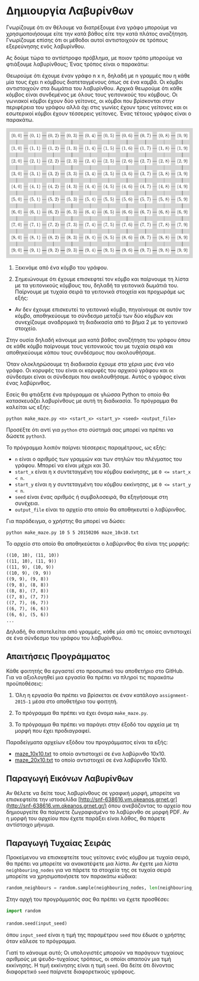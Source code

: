 # Δημιουργία Λαβυρίνθων

Γνωρίζουμε ότι αν θέλουμε να διατρέξουμε ένα γράφο μπορούμε να χρησιμοποιήσουμε είτε την κατά βάθος είτε την κατά πλάτος αναζήτηση. Γνωρίζουμε επίσης ότι οι μέθοδοι αυτοί αντιστοιχούν σε τρόπους εξερεύνησης ενός λαβυρίνθου.

Ας δούμε τώρα το αντίστροφο πρόβλημα, με ποιον τρόπο μπορούμε να φτιάξουμε λαβυρίνθους; Ένας τρόπος είναι ο παρακάτω:

Θεωρούμε ότι έχουμε έναν γράφο n x n, δηλαδή με n γραμμές που η κάθε μία τους έχει n κόμβους διατεταγμένους όπως σε ένα καμβά. Οι κόμβοι αντιστοιχούν στα δωμάτια του λαβυρίνθου. Αρχικά θεωρούμε ότι κάθε κόμβος είναι συνδεμένος με όλους τους γειτονικούς του κόμβους. Οι γωνιακοί κόμβοι έχουν δύο γείτονες, οι κόμβοι που βρίσκονται στην περιφέρεια του γράφου αλλά όχι στις γωνίες έχουν τρεις γείτονες και οι εσωτερικοί κόμβοι έχουν τέσσερεις γείτονες. Ένας τέτοιος γράφος είναι ο παρακάτω.

<img src="grid_graph.png" alt="Πλέγμα n x n" height=350>

1. Ξεκινάμε από ένα κόμβο του γράφου.

2. Σημειώνουμε ότι έχουμε επισκεφτεί τον κόμβο και παίρνουμε τη λίστα με τα γειτονικούς κόμβους του, δηλαδή τα γειτονικά δωμάτιά του. Παίρνουμε με τυχαία σειρά τα γειτονικά στοιχεία και προχωράμε ως εξής:
  
  * Αν δεν έχουμε επισκευτεί το γειτονικό κόμβο, πηγαίνουμε σε αυτόν τον κόμβο, αποθηκεύουμε το σύνδεσμο μεταξύ των δύο κόμβων και συνεχίζουμε αναδρομικά τη διαδικασία από το βήμα 2 με το γειτονικό στοιχείο.

Στην ουσία δηλαδή κάνουμε μια κατά βάθος αναζήτηση του γράφου όπου σε κάθε κόμβο παίρνουμε τους γειτονικούς του με τυχαία σειρά και αποθηκεύουμε κάπου τους συνδέσμους που ακολουθήσαμε.

Όταν ολοκληρώσουμε τη διαδικασία έχουμε στα χέρια μας ένα νέο γράφο. Οι κορυφές του είναι οι κορυφές του αρχικού γράφου και οι σύνδεσμοι είναι οι σύνδεσμοι που ακολουθήσαμε. Αυτός ο γράφος είναι ένας λαβύρινθος.

Εσείς θα φτιάξετε ένα πρόγραμμα σε γλώσσα Python το οποίο θα κατασκευάζει λαβυρίνθους με αυτή τη διαδικασία. Το πρόγραμμα θα καλείται ως εξής:

```
python make_maze.py <n> <start_x> <start_y> <seed> <output_file>
```

Προσέξτε ότι αντί για `python` στο σύστημά σας μπορεί να πρέπει να δώσετε `python3`.

Το πρόγραμμα λοιπόν παίρνει τέσσερεις παραμέτρους, ως εξής:

* `n` είναι ο αριθμός των γραμμών και των στηλών του πλέγματος του γράφου. Μπορεί να είναι μέχρι και 30. 
*  `start_x` είναι η x συντεταγμένη του κόμβου εκκίνησης, με `0 <= start_x < n`.
*  `start_y` είναι η y συντεταγμένη του κόμβου εκκίνησης, με `0 <= start_y < n`.
*  `seed` είναι ένας αριθμός ή συμβολοσειρά, θα εξηγήσουμε στη συνέχεια.
*  `output_file` είναι το αρχείο στο οποίο θα αποθηκευτεί ο λαβύρινθος.

Για παράδειγμα, ο χρήστης θα μπορεί να δώσει:

```
python make_maze.py 10 5 5 20150206 maze_10x10.txt
```

Το αρχείο στο οποίο θα αποθηκεύεται ο λαβύρινθος θα είναι της μορφής:

```
((10, 10), (11, 10))
((11, 10), (11, 9))
((11, 9), (10, 9))
((10, 9), (9, 9))
((9, 9), (9, 8))
((9, 8), (8, 8))
((8, 8), (7, 8))
((7, 8), (7, 7))
((7, 7), (6, 7))
((6, 7), (6, 6))
((6, 6), (5, 6))
...
```

Δηλαδή, θα αποτελείται από γραμμές, κάθε μία από τις οποίες αντιστοιχεί σε ένα σύνδεσμο του γράφου του λαβυρίνθου.

## Απαιτήσεις Προγράμματος

Κάθε φοιτητής θα εργαστεί στο προσωπικό του αποθετήριο στο GitHub. Για να αξιολογηθεί μια εργασία θα πρέπει να πληροί τις παρακάτω προϋποθέσεις:

1. Όλη η εργασία θα πρέπει να βρίσκεται σε έναν κατάλογο `assignment-2015-1` μέσα στο αποθετήριο του φοιτητή.

2. Το πρόγραμμα θα πρέπει να έχει όνομα `make_maze.py`.

3. Το πρόγραμμα θα πρέπει να παράγει στην έξοδό του αρχεία με τη μορφή που έχει προδιαγραφεί.

Παραδείγματα αρχείων εξόδου του προγράμματος είναι τα εξής:

* [maze_10x10.txt](maze_10x10.txt) το οποίο αντιστοιχεί σε ένα λαβύρινθο 10x10.
* [maze_20x10.txt](maze_20x20.txt) το οποίο αντιστοιχεί σε ένα λαβύρινθο 10x10.

## Παραγωγή Εικόνων Λαβυρίνθων

Αν θέλετε να δείτε τους λαβυρίνθους σε γραφική μορφή, μπορείτε να επισκεφτείτε την ιστοσελίδα [http://snf-638616.vm.okeanos.grnet.gr](http://snf-638616.vm.okeanos.grnet.gr/) όπου ανεβάζοντας το αρχείο που δημιουργείτε θα παίρνετε ζωγραφισμένο το λαβύρινθο σε μορφή PDF. Αν η μορφή του αρχείου που έχετε παράξει είναι λάθος, θα πάρετε αντίστοιχο μήνυμα.

## Παραγωγή Τυχαίας Σειράς

Προκείμενου να επισκεφτείτε τους γείτονες ενός κόμβου με τυχαία σειρά, θα πρέπει να μπορείτε να ανακατέψετε μια λίστα. Αν έχετε μια λίστα `neighbouring_nodes` για να πάρετε τα στοιχεία της σε τυχαία σειρά μπορείτε να χρησιμοποιήσετε τον παρακάτω κώδικα:

```python
random_neighbours = random.sample(neighbouring_nodes, len(neighbouring_nodes))
```

Στην αρχή του προγράμματός σας θα πρέπει να έχετε προσθέσει:

```python
import random

random.seed(input_seed)
```

όπου `input_seed` είναι η τιμή της παραμέτρου `seed` που έδωσε ο χρήστης όταν κάλεσε το πρόγραμμα.

Γιατί το κάνουμε αυτό; Οι υπολογιστές μπορούν να παράγουν τυχαίους αριθμούς με ψευδο-τυχαίους τρόπους, οι οποίοι απαιτούν μια τιμή εκκίνησης. Η τιμή εκκίνησης είναι η τιμή `seed`. Θα δείτε ότι δίνοντας διαφορετικό `seed` παίρνετε διαφορετικούς γράφους.




